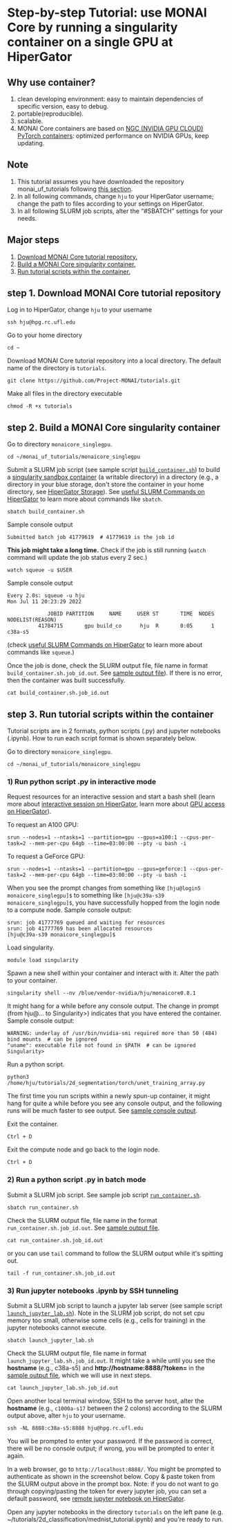 # Step-by-step Tutorial: use MONAI Core by running a singularity container on a single GPU at HiperGator
## **Why use container?**
1. clean developing environment: easy to maintain dependencies of specific version, easy to debug.
2. portable(reproducible).
3. scalable.
4. MONAI Core containers are based on [NGC (NVIDIA GPU CLOUD) PyTorch containers](https://catalog.ngc.nvidia.com/orgs/nvidia/containers/pytorch): optimized performance on NVIDIA GPUs, keep updating.

## **Note**
1. This tutorial assumes you have downloaded the repository monai_uf_tutorials following [this section](../README.md/#download-this-repository-on-hipergator).
2. In all following commands, change `hju` to your HiperGator username; change the path to files according to your settings on HiperGator. 
3. In all following SLURM job scripts, alter the “#SBATCH” settings for your needs.


## **Major steps**
1. [Download MONAI Core tutorial repository.](#step-1-download-monai-core-tutorial-repository)
2. [Build a MONAI Core singularity container.](#step-2-build-a-monai-core-singularity-container)
3. [Run tutorial scripts within the container.](#step-3-run-tutorial-scripts-within-the-container)

## **step 1. Download MONAI Core tutorial repository**
Log in to HiperGator, change `hju` to your username

```
ssh hju@hpg.rc.ufl.edu
```

Go to your home directory 

```
cd ~
```

Download MONAI Core tutorial repository into a local directory. The default name of the directory is `tutorials`. 

```
git clone https://github.com/Project-MONAI/tutorials.git
```

Make all files in the directory executable

```
chmod -R +x tutorials
```

## **step 2. Build a MONAI Core singularity container**
Go to directory `monaicore_singlegpu`.

```
cd ~/monai_uf_tutorials/monaicore_singlegpu
```

Submit a SLURM job script (see sample script [`build_container.sh`](build_container.sh)) to build a [singularity sandbox container](https://docs.sylabs.io/guides/3.7/user-guide/build_a_container.html?highlight=sandbox#creating-writable-sandbox-directories) (a writable directory) in a directory (e.g., a directory in your blue storage, don't store the container in your home directory, see [HiperGator Storage](https://help.rc.ufl.edu/doc/Storage)). See [useful SLURM Commands on HiperGator](https://help.rc.ufl.edu/doc/SLURM_Commands) to learn more about commands like `sbatch`.

```
sbatch build_container.sh
```

Sample console output

```shell
Submitted batch job 41779619  # 41779619 is the job id
```

**This job might take a long time.** Check if the job is still running (`watch` command will update the job status every 2 sec.)

```
watch squeue -u $USER
```

Sample console output
```shell
Every 2.0s: squeue -u hju                                                                       Mon Jul 11 20:23:29 2022

             JOBID PARTITION     NAME     USER ST       TIME  NODES NODELIST(REASON)
          41784715       gpu build_co      hju  R       0:05      1 c38a-s5
```
(check [useful SLURM Commands on HiperGator](https://help.rc.ufl.edu/doc/SLURM_Commands) to learn more about commands like `squeue`.)

Once the job is done, check the SLURM output file, file name in format `build_container.sh.job_id.out`. See [sample output file](build_container.sh.job_id.out)). If there is no error, then the container was built successfully.

```
cat build_container.sh.job_id.out 
```


## **step 3. Run tutorial scripts within the container** 
Tutorial scripts are in 2 formats, python scripts (.py) and jupyter notebooks (.ipynb). How to run each script format is shown separately below. 

Go to directory `monaicore_singlegpu`.

```
cd ~/monai_uf_tutorials/monaicore_singlegpu
```

### **1) Run python script .py in interactive mode**
Request resources for an interactive session and start a bash shell (learn more about [interactive session on HiperGator](https://help.rc.ufl.edu/doc/Development_and_Testing), learn more about [GPU access on HiperGator](https://help.rc.ufl.edu/doc/GPU_Access)). 

To request an A100 GPU:

```
srun --nodes=1 --ntasks=1 --partition=gpu --gpus=a100:1 --cpus-per-task=2 --mem-per-cpu 64gb --time=03:00:00 --pty -u bash -i
```

To request a GeForce GPU:

```
srun --nodes=1 --ntasks=1 --partition=gpu --gpus=geforce:1 --cpus-per-task=2 --mem-per-cpu 64gb --time=03:00:00 --pty -u bash -i
```

When you see the prompt changes from something like ```[hju@login5 monaicore_singlegpu]$``` to something like ```[hju@c39a-s39 monaicore_singlegpu]$```, you have successfully hopped from the login node to a compute node. Sample console output:

```
srun: job 41777769 queued and waiting for resources
srun: job 41777769 has been allocated resources
[hju@c39a-s39 monaicore_singlegpu]$
```

Load singularity.

```
module load singularity
```

Spawn a new shell within your container and interact with it. Alter the path to your container. 

```
singularity shell --nv /blue/vendor-nvidia/hju/monaicore0.8.1
```

It might hang for a while before any console output. The change in prompt (from hju@... to Singularity>) indicates that you have entered the container. Sample console output:

```
WARNING: underlay of /usr/bin/nvidia-smi required more than 50 (484) bind mounts  # can be ignored
"uname": executable file not found in $PATH  # can be ignored
Singularity>
```

Run a python script.

```
python3 /home/hju/tutorials/2d_segmentation/torch/unet_training_array.py
```

The first time you run scripts within a newly spun-up container, it might hang for quite a while before you see any console output, and the following runs will be much faster to see output. See [sample console output](interactive_python_console.out).

Exit the container.

```
Ctrl + D
```

Exit the compute node and go back to the login node.

```
Ctrl + D
```

### **2) Run a python script .py in batch mode**
Submit a SLURM job script. See sample job script [`run_container.sh`](run_container.sh).

```
sbatch run_container.sh
```

Check the SLURM output file, file name in the format `run_container.sh.job_id.out`. See [sample output file](run_container.sh.job_id.out).

```
cat run_container.sh.job_id.out
```

or you can use `tail` command to follow the SLURM output while it's spitting out. 
```
tail -f run_container.sh.job_id.out
```

### **3) Run jupyter notebooks .ipynb by SSH tunneling**
Submit a SLURM job script to launch a jupyter lab server (see sample script [`launch_jupyter_lab.sh`](launch_jupyter_lab.sh)). Note in the SLURM job script, do not set cpu memory too small, otherwise some cells (e.g., cells for training) in the jupyter notebooks cannot execute. 

```
sbatch launch_jupyter_lab.sh
```

Check the SLURM output file, file name in format `launch_jupyter_lab.sh.job_id.out`. It might take a while until you see the **hostname** (e.g., c38a-s5) and **http://hostname:8888/?token=** in the [sample output file](launch_jupyter_labe.sh.job_id.out), which we will use in next steps.

```
cat launch_jupyter_lab.sh.job_id.out
```

Open another local terminal window, SSH to the server host, alter the **hostname** (e.g., `c1000a-s17` between the 2 colons) according to the SLURM output above, alter `hju` to your username. 

```
ssh -NL 8888:c38a-s5:8888 hju@hpg.rc.ufl.edu
```

You will be prompted to enter your password. If the password is correct, there will be no console output; if wrong, you will be prompted to enter it again.

In a web browser, go to `http://localhost:8888/`. You might be prompted to authenticate as shown in the screenshot below. Copy & paste token from the SLURM output above in the prompt box. Note: if you do not want to go through copying/pasting the token for every jupyter job, you can set a default password, see [remote jupyter notebook on HiperGator](https://help.rc.ufl.edu/doc/Remote_Jupyter_Notebook).

Open any jupyter notebooks in the directory `tutorials` on the left pane (e.g. ~/tutorials/2d_classification/mednist_tutorial.ipynb) and you're ready to run.
















